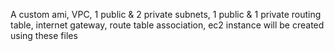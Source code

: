 A custom ami, VPC, 1 public & 2 private subnets, 1 public & 1 private routing table, internet gateway, route table association, ec2 instance will be created using these files
